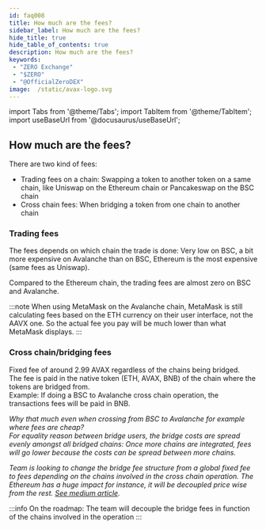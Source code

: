 ```yaml
---
id: faq008
title: How much are the fees?
sidebar_label: How much are the fees?
hide_title: true
hide_table_of_contents: true
description: How much are the fees?
keywords:
 - "ZERO Exchange"
 - "$ZERO"
 - "@OfficialZeroDEX"
image:  /static/avax-logo.svg
---
```


import Tabs from '@theme/Tabs';
import TabItem from '@theme/TabItem';
import useBaseUrl from '@docusaurus/useBaseUrl';

## How much are the fees?

There are two kind of fees:
 * Trading fees on a chain: Swapping a token to another token on a same chain, like Uniswap on the Ethereum chain or Pancakeswap on the BSC chain
 * Cross chain fees: When bridging a token from one chain to another chain

### Trading fees

The fees depends on which chain the trade is done: Very low on BSC, a bit more expensive on Avalanche than on BSC, Ethereum is the most expensive (same fees as Uniswap).

Compared to the Ethereum chain, the trading fees are almost zero on BSC and Avalanche.

:::note
When using MetaMask on the Avalanche chain, MetaMask is still calculating fees based on the ETH currency on their user interface, not the AAVX one.  So the actual fee you pay will be much lower than what MetaMask displays.
:::

### Cross chain/bridging fees

Fixed fee of around 2.99 AVAX regardless of the chains being bridged.  
The fee is paid in the native token (ETH, AVAX, BNB) of the chain where the tokens are bridged from.  
Example: If doing a BSC to Avalanche cross chain operation, the transactions fees will be paid in BNB.

_Why that much even when crossing from BSC to Avalanche for example where fees are cheap?  
 For equality reason between bridge users, the bridge costs are spread evenly amongst all bridged chains: Once more chains are integrated, fees will go lower because the costs can be spread between more chains._

_Team is looking to change the bridge fee structure from a global fixed fee to fees depending on the chains involved in the cross chain operation. The Ethereum has a huge impact for instance, it will be decoupled price wise from the rest. [See medium article](https://medium.com/@OfficialZeroDex/the-zerobridge-f5cb06846fb5)._

:::info
On the roadmap: The team will decouple the bridge fees in function of the chains involved in the operation
:::
